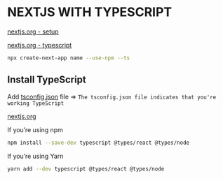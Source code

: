 # NEXTJS WITH TYPESCRIPT


[nextjs.org - setup](https://nextjs.org/learn/excel/typescript/setup)

[nextjs.org - typescript](https://nextjs.org/docs/basic-features/typescript)
```bash
npx create-next-app name --use-npm --ts
```

## Install TypeScript
Add [tsconfig.json](https://github.com/anriverax/config-JS/blob/main/tsconfig.json) file => `The tsconfig.json file indicates that you're working TypeScript`

[nextjs.org](https://nextjs.org/learn/excel/typescript/create-tsconfig)

If you’re using npm
```bash
npm install --save-dev typescript @types/react @types/node
```

If you’re using Yarn
```bash
yarn add --dev typescript @types/react @types/node
```
